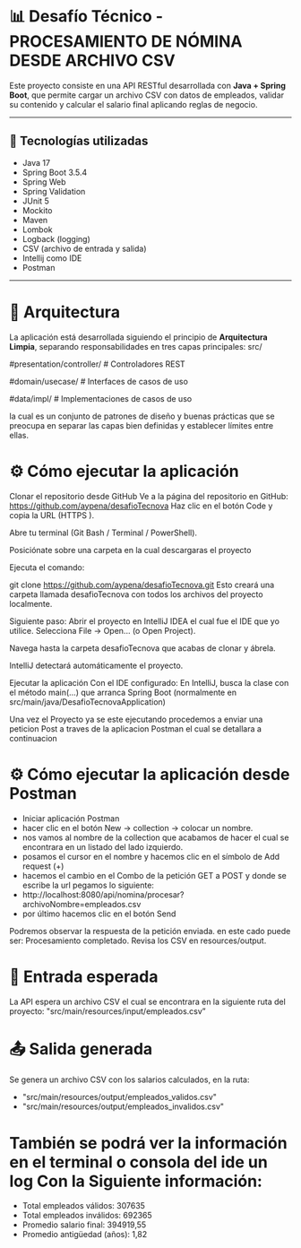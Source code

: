 # 📊 Desafío Técnico - PROCESAMIENTO DE NÓMINA DESDE ARCHIVO CSV 

Este proyecto consiste en una API RESTful desarrollada con **Java + Spring Boot**, que permite cargar un archivo CSV con datos de empleados,
validar su contenido y calcular el salario final aplicando reglas de negocio.

---

## 🚀 Tecnologías utilizadas

- Java 17
- Spring Boot 3.5.4
- Spring Web
- Spring Validation
- JUnit 5
- Mockito
- Maven 
- Lombok
- Logback (logging)
- CSV (archivo de entrada y salida)
- Intellij como IDE
- Postman

---

# 🧱 Arquitectura

La aplicación está desarrollada siguiendo el principio de **Arquitectura Limpia**, separando responsabilidades en tres capas principales:
src/

#presentation/controller/ # Controladores REST

#domain/usecase/ # Interfaces de casos de uso

#data/impl/ # Implementaciones de casos de uso

la cual es un conjunto de patrones de  diseño y buenas prácticas que se preocupa en separar las capas bien definidas y establecer límites entre ellas. 

# ⚙️ Cómo ejecutar la aplicación

Clonar el repositorio desde GitHub Ve a la página del repositorio en GitHub: https://github.com/aypena/desafioTecnova
Haz clic en el botón Code y copia la URL (HTTPS ).

Abre tu terminal (Git Bash / Terminal / PowerShell).

Posiciónate sobre una carpeta en la cual descargaras el proyecto

Ejecuta el comando:

git clone https://github.com/aypena/desafioTecnova.git
Esto creará una carpeta llamada desafioTecnova con todos los archivos del proyecto localmente.

Siguiente paso:
Abrir el proyecto en IntelliJ IDEA el cual fue el IDE que yo utilice.
Selecciona File → Open... (o Open Project).

Navega hasta la carpeta desafioTecnova que acabas de clonar y ábrela.

IntelliJ detectará automáticamente el proyecto.

Ejecutar la aplicación Con el IDE configurado:
En IntelliJ, busca la clase con el método main(...) que arranca Spring Boot (normalmente en src/main/java/DesafioTecnovaApplication)


Una vez el Proyecto ya se este ejecutando procedemos a enviar una peticion Post a traves de la aplicacion Postman el cual se detallara a continuacion

# ⚙️ Cómo ejecutar la aplicación desde Postman

- Iniciar aplicación Postman
- hacer clic en el botón New  -> collection  -> colocar un nombre.
- nos vamos al nombre de la collection que acabamos de hacer el cual se encontrara en un listado del lado izquierdo.
- posamos el cursor en el nombre y hacemos clic en el símbolo de Add request (+)
- hacemos el cambio en el Combo de la petición GET a POST y donde se escribe la url pegamos lo siguiente:
- http://localhost:8080/api/nomina/procesar?archivoNombre=empleados.csv
- por último hacemos clic en el botón Send

Podremos observar la respuesta de la petición enviada. en este cado puede ser:
Procesamiento completado. Revisa los CSV en resources/output.


# 📂 Entrada esperada
La API espera un archivo CSV el cual se encontrara en la siguiente ruta del proyecto: "src/main/resources/input/empleados.csv” 

# 📤 Salida generada

Se genera un archivo CSV con los salarios calculados, en la ruta:
- "src/main/resources/output/empleados_validos.csv"
- "src/main/resources/output/empleados_invalidos.csv"

# También se podrá ver la información en el terminal o consola del ide un log Con la Siguiente información:
- Total empleados válidos: 307635
- Total empleados inválidos: 692365
- Promedio salario final: 394919,55
- Promedio antigüedad (años): 1,82

